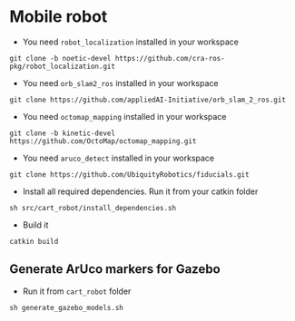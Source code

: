 # Mobile robot

- You need `robot_localization` installed in your workspace
```
git clone -b noetic-devel https://github.com/cra-ros-pkg/robot_localization.git
```

- You need `orb_slam2_ros` installed in your workspace
```
git clone https://github.com/appliedAI-Initiative/orb_slam_2_ros.git
```

- You need `octomap_mapping` installed in your workspace
```
git clone -b kinetic-devel https://github.com/OctoMap/octomap_mapping.git
```

- You need `aruco_detect` installed in your workspace
```
git clone https://github.com/UbiquityRobotics/fiducials.git
```

- Install all required dependencies. Run it from your catkin folder
```
sh src/cart_robot/install_dependencies.sh
```

- Build it
```
catkin build
```

## Generate ArUco markers for Gazebo

- Run it from `cart_robot` folder
```
sh generate_gazebo_models.sh
```